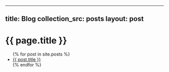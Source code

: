 
---
title: Blog
collection_src: posts
layout: post
---

# {{ page.title }}

<ul>
  {% for post in site.posts %}
    <li>
      <a href="{{ post.url }}">{{ post.title }}</a>
    </li>
  {% endfor %}
</ul>
